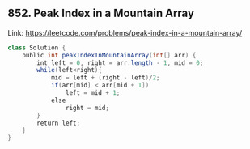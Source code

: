 ## 852. Peak Index in a Mountain Array
Link: https://leetcode.com/problems/peak-index-in-a-mountain-array/

```java
class Solution {
    public int peakIndexInMountainArray(int[] arr) {
        int left = 0, right = arr.length - 1, mid = 0;
        while(left<right){
            mid = left + (right - left)/2;
            if(arr[mid] < arr[mid + 1])
                left = mid + 1;
            else
                right = mid;
        }
        return left;
    }
}
```
